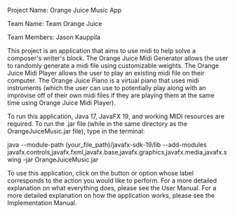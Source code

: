 Project Name: Orange Juice Music App

Team Name: Team Orange Juice

Team Members: Jason Kauppila



This project is an application that aims to use midi to help solve a composer's writer's block. The Orange Juice Midi Generator allows the user to randomly generate a midi file using customizable weights. The Orange Juice Midi Player allows the user to play an existing midi file on their computer. The Orange Juice Piano is a virtual piano that uses midi instruments (which the user can use to potentially play along with an improvise off of their own midi files if they are playing them at the same time using Orange Juice Midi Player).



To run this application, Java 17, JavaFX 19, and working MIDI resources are required. To run the .jar file (while in the same directory as the OrangeJuiceMusic.jar file), type in the terminal:

java --module-path (your_file_path)/javafx-sdk-19/lib --add-modules javafx.controls,javafx.fxml,javafx.base,javafx.graphics,javafx.media,javafx.swing -jar OrangeJuiceMusic.jar



To use this application, click on the button or option whose label corresponds to the action you would like to perform. For a more detailed explanation on what everything does, please see the User Manual. For a more detailed explanation on how the application works, please see the Implementation Manual.
